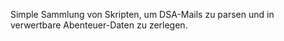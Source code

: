 Simple Sammlung von Skripten, um DSA-Mails zu parsen und in verwertbare Abenteuer-Daten zu zerlegen.
